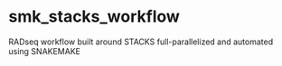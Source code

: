 # smk_stacks_workflow
RADseq workflow built around STACKS full-parallelized and automated using SNAKEMAKE 

